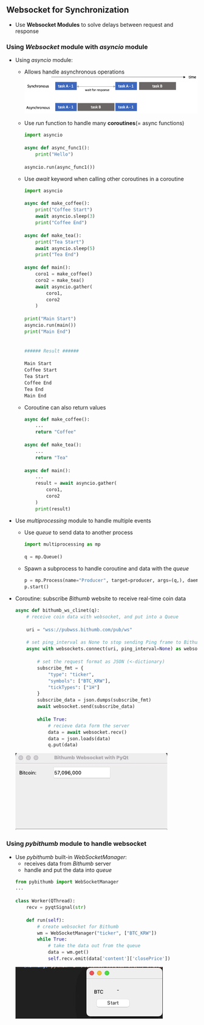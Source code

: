 ## Websocket for Synchronization

- Use **Websocket Modules** to solve delays between request and response

### Using _Websocket_ module with _asyncio_ module

- Using _asyncio_ module:
    - Allows handle asynchronous operations
        ![syncho_vs_asyncho](syncho_vs_asyncho.png)
    - Use _run_ function to handle many **coroutines**(= async functions)
        ```python
        import asyncio 
        
        async def async_func1():
            print("Hello")
        
        asyncio.run(async_func1())
        ```
    - Use _await_ keyword when calling other coroutines in a coroutine
        ```python
        import asyncio 
        
        async def make_coffee():
            print("Coffee Start")
            await asyncio.sleep(3)
            print("Coffee End")
        
        async def make_tea():
            print("Tea Start")
            await asyncio.sleep(5)
            print("Tea End")
        
        async def main():
            coro1 = make_coffee()
            coro2 = make_tea()
            await asyncio.gather(
                coro1, 
                coro2
            )
        
        print("Main Start")
        asyncio.run(main())
        print("Main End")


        ###### Result ######
        
        Main Start
        Coffee Start
        Tea Start
        Coffee End
        Tea End
        Main End
        ```

    - Coroutine can also return values
        ```python
        async def make_coffee():
            ...
            return "Coffee"
        
        async def make_tea():
            ...
            return "Tea"
        
        async def main():
            ...
            result = await asyncio.gather(
                coro1,
                coro2
            )
            print(result)
        ```
- Use _multiprocessing_ module to handle multiple events
    - Use _queue_ to send data to another process
        ```python
        import multiprocessing as mp

        q = mp.Queue()
        ```
    - Spawn a subprocess to handle coroutine and data with the _queue_
        ```python
        p = mp.Process(name="Producer", target=producer, args=(q,), daemon=True)
        p.start()
        ```

- Coroutine: subscribe _Bithumb_ website to receive real-time coin data
    ```python
    async def bithumb_ws_clinet(q):
        # receive coin data with websocket, and put into a Queue

        uri = "wss://pubwss.bithumb.com/pub/ws"

        # set ping_interval as None to stop sending Ping frame to Bithumb server
        async with websockets.connect(uri, ping_interval=None) as websocket:

            # set the request format as JSON (<-dictionary)
            subscribe_fmt = {
                "type": "ticker",
                "symbols": ["BTC_KRW"],
                "tickTypes": ["1H"]
            }
            subscribe_data = json.dumps(subscribe_fmt)
            await websocket.send(subscribe_data)

            while True:
                # recieve data form the server
                data = await websocket.recv()
                data = json.loads(data)
                q.put(data)
    ```

    ![websocket_module](websocket_module.gif)

### Using _pybithumb_ module to handle websocket
- Use _pybithumb_ built-in _WebSocketManager_:
    - receives data from _Bithumb_ server
    - handle and put the data into _queue_
    ```python
    from pybithumb import WebSocketManager
    ...

    class Worker(QThread):
        recv = pyqtSignal(str)

        def run(self):
            # create websocket for Bithumb
            wm = WebSocketManager("ticker", ["BTC_KRW"])
            while True:
                # take the data out from the queue
                data = wm.get()
                self.recv.emit(data['content']['closePrice'])
    ```
    ![pybithumb_websocket](pybithumb_websocket.gif)